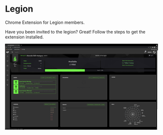 # Legion
Chrome Extension for Legion members.

Have you been invited to the legion? Great! Follow the steps to get the extension installed.

<img src="https://github.com/abello-r/Legion/blob/master/srcs/legion.png">
